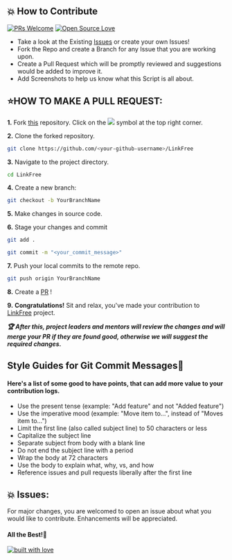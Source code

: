 ## 💥 How to Contribute

[![PRs Welcome](https://img.shields.io/badge/PRs-welcome-brightgreen.svg?style=flat-square)](http://makeapullrequest.com)
[![Open Source Love](https://badges.frapsoft.com/os/v1/open-source.png?v=103)](https://github.com/ellerbrock/open-source-badges/)

- Take a look at the Existing [Issues](https://github.com/EddieHubCommunity/LinkFree/issues) or create your own Issues!
- Fork the Repo and create a Branch for any Issue that you are working upon.
- Create a Pull Request which will be promptly reviewed and suggestions would be added to improve it.
- Add Screenshots to help us know what this Script is all about.


## ⭐HOW TO MAKE A PULL REQUEST:

**1.** Fork [this](https://github.com/EddieHubCommunity/LinkFree) repository.
Click on the <a href="https://github.com/EddieHubCommunity/LinkFree"><img src="https://img.icons8.com/ios/24/32CD32/code-fork.png"></a> symbol at the top right corner.

**2.** Clone the forked repository.

```bash
git clone https://github.com/<your-github-username>/LinkFree
```

**3.** Navigate to the project directory.

```bash
cd LinkFree
```
**4.** Create a new branch:
```bash
git checkout -b YourBranchName
```

**5.** Make changes in source code.

**6.** Stage your changes and commit

```bash
git add .
```
```bash
git commit -m "<your_commit_message>"
```

**7.** Push your local commits to the remote repo.

```bash
git push origin YourBranchName
```

**8.** Create a [PR](https://help.github.com/en/github/collaborating-with-issues-and-pull-requests/creating-a-pull-request) !

**9.** **Congratulations!** Sit and relax, you've made your contribution to [LinkFree](https://github.com/EddieHubCommunity/LinkFree) project.

***:trophy: After this, project leaders and mentors will review the changes and will merge your PR if they are found good, otherwise we will suggest the required changes.***

## Style Guides for Git Commit Messages:memo:

#### Here's a list of some good to have points, that can add more value to your contribution logs.

- Use the present tense (example: "Add feature" and not "Added feature")
- Use the imperative mood (example: "Move item to...", instead of "Moves item to...")
- Limit the first line (also called subject line) to 50 characters or less
- Capitalize the subject line
- Separate subject from body with a blank line
- Do not end the subject line with a period
- Wrap the body at 72 characters
- Use the body to explain what, why, vs, and how
- Reference issues and pull requests liberally after the first line


## 💥 Issues:
For major changes, you are welcomed to open an issue  about what you would like to contribute. Enhancements will be appreciated.

#### All the Best!🥇

<p align = "center">

[![built with love](https://forthebadge.com/images/badges/built-with-love.svg)](https://github.com/unnati914/Care4ther-)

</p>
